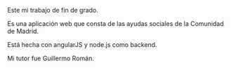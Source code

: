 Este mi trabajo de fin de grado.

Es una aplicación web que consta de las ayudas sociales de la Comunidad de Madrid.

Está hecha con angularJS y node.js como backend.

Mi tutor fue Guillermo Román.
